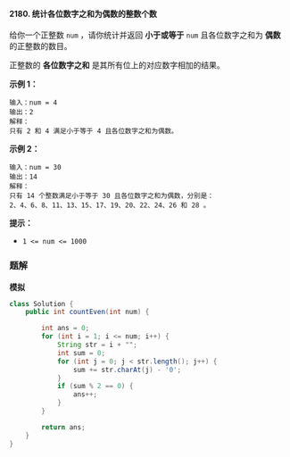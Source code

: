 #### 2180. 统计各位数字之和为偶数的整数个数

给你一个正整数 `num` ，请你统计并返回 **小于或等于** `num` 且各位数字之和为 **偶数** 的正整数的数目。

正整数的 **各位数字之和** 是其所有位上的对应数字相加的结果。

**示例 1：**

```shell
输入：num = 4
输出：2
解释：
只有 2 和 4 满足小于等于 4 且各位数字之和为偶数。   
```

**示例 2：**

```shell
输入：num = 30
输出：14
解释：
只有 14 个整数满足小于等于 30 且各位数字之和为偶数，分别是： 
2、4、6、8、11、13、15、17、19、20、22、24、26 和 28 。
```

**提示：**

- `1 <= num <= 1000`

### 题解

**模拟**

```java
class Solution {
    public int countEven(int num) {

        int ans = 0;
        for (int i = 1; i <= num; i++) {
            String str = i + "";
            int sum = 0;
            for (int j = 0; j < str.length(); j++) {
                sum += str.charAt(j) - '0';
            }
            if (sum % 2 == 0) {
                ans++;
            }
        }

        return ans;
    }
}
```

